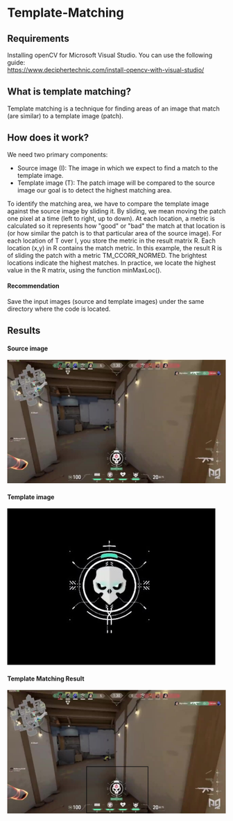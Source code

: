 # Template-Matching

## Requirements
Installing openCV for Microsoft Visual Studio. You can use the following guide: \
https://www.deciphertechnic.com/install-opencv-with-visual-studio/


## What is template matching?
Template matching is a technique for finding areas of an image that match (are similar) to a template image (patch).


## How does it work?
We need two primary components:
- Source image (I): The image in which we expect to find a match to the template image.
- Template image (T): The patch image will be compared to the source image our goal is to detect the highest matching area.

To identify the matching area, we have to compare the template image against the source image by sliding it. By sliding, we mean moving the patch one pixel at a time (left to right, up to down). At each location, a metric is calculated so it represents how "good" or "bad" the match at that location is (or how similar the patch is to that particular area of the source image).
For each location of T over I, you store the metric in the result matrix R. Each location (x,y) in R contains the match metric. In this example, the result R is of sliding the patch with a metric TM_CCORR_NORMED. The brightest locations indicate the highest matches. In practice, we locate the highest value in the R matrix, using the function minMaxLoc().

#### Recommendation
Save the input images (source and template images) under the same directory where the code is located.


## Results
#### Source image
![alt text](https://github.com/bariarviv/Template-Matching/blob/master/sorce_image.jpg?raw=true "input")

#### Template image
![alt text](https://github.com/bariarviv/Template-Matching/blob/master/template_image.jpg?raw=true "input")

#### Template Matching Result
![alt text](https://github.com/bariarviv/Template-Matching/blob/master/result_image.jpg?raw=true "input")
